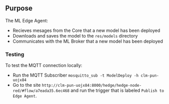 ## Purpose

The ML Edge Agent:
 - Recieves mesages from the Core that a new model has been deployed
 - Downloads and saves the model to the `res/models` directory
 - Communicates with the ML Broker that a new model has been deployed

### Testing
To test the MQTT connection locally:
 - Run the MQTT Subscriber `mosquitto_sub -t ModelDeploy -h clm-pun-uojx84`
 - Go to the site `http://clm-pun-uojx84:8000/hedge/hedge-node-red/#flow/a7eada35.6ec468` and run the trigger that is labeled `Publish to Edge Agent`. 
